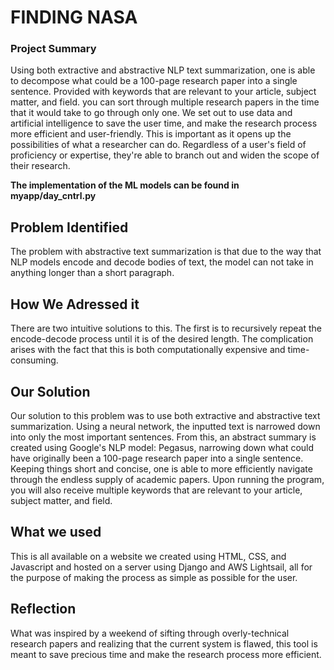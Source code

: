 # FINDING NASA

### Project Summary

Using both extractive and abstractive NLP text summarization, one is able to decompose what could be a 100-page research paper into a single sentence. Provided with keywords that are relevant to your article, subject matter, and field. you can sort through multiple research papers in the time that it would take to go through only one. We set out to use data and artificial intelligence to save the user time, and make the research process more efficient and user-friendly. This is important as it opens up the possibilities of what a researcher can do. Regardless of a user's field of proficiency or expertise, they're able to branch out and widen the scope of their research.

**The implementation of the ML models can be found in myapp/day_cntrl.py**

## Problem Identified

The problem with abstractive text summarization is that due to the way that NLP models encode and decode bodies of text, the model can not take in anything longer than a short paragraph.

## How We Adressed it

There are two intuitive solutions to this. The first is to recursively repeat the encode-decode process until it is of the desired length. The complication arises with the fact that this is both computationally expensive and time-consuming.

## Our Solution

Our solution to this problem was to use both extractive and abstractive text summarization. Using a neural network, the inputted text is narrowed down into only the most important sentences. From this, an abstract summary is created using Google's NLP model: Pegasus, narrowing down what could have originally been a 100-page research paper into a single sentence. Keeping things short and concise, one is able to more efficiently navigate through the endless supply of academic papers. Upon running the program, you will also receive multiple keywords that are relevant to your article, subject matter, and field.

## What we used

This is all available on a website we created using HTML, CSS, and Javascript and hosted on a server using Django and AWS Lightsail, all for the purpose of making the process as simple as possible for the user.

## Reflection

What was inspired by a weekend of sifting through overly-technical research papers and realizing that the current system is flawed, this tool is meant to save precious time and make the research process more efficient.
